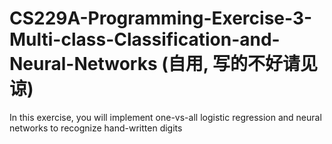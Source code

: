 # CS229A-Programming-Exercise-3-Multi-class-Classification-and-Neural-Networks (自用, 写的不好请见谅)
In this exercise, you will implement one-vs-all logistic regression and neural networks to recognize hand-written digits
